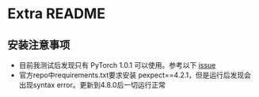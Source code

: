 # Extra README

## 安装注意事项
- 目前我测试后发现只有 PyTorch 1.0.1 可以使用。参考以下 [issue](https://github.com/facebookresearch/DrQA/issues/221#issuecomment-495059502)
- 官方repo中requirements.txt要求安装 pexpect==4.2.1，但是运行后发现会出现syntax error。更新到4.8.0后一切运行正常


